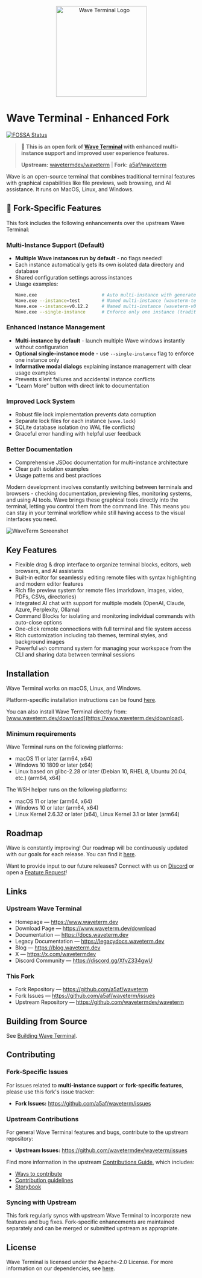 <p align="center">
  <a href="https://www.waveterm.dev">
	<picture>
		<source media="(prefers-color-scheme: dark)" srcset="./assets/wave-dark.png">
		<source media="(prefers-color-scheme: light)" srcset="./assets/wave-light.png">
		<img alt="Wave Terminal Logo" src="./assets/wave-light.png" width="240">
	</picture>
  </a>
  <br/>
</p>

# Wave Terminal - Enhanced Fork

[![FOSSA Status](https://app.fossa.com/api/projects/git%2Bgithub.com%2Fwavetermdev%2Fwaveterm.svg?type=shield)](https://app.fossa.com/projects/git%2Bgithub.com%2Fwavetermdev%2Fwaveterm?ref=badge_shield)

> **🔱 This is an open fork of [Wave Terminal](https://github.com/wavetermdev/waveterm) with enhanced multi-instance support and improved user experience features.**
>
> **Upstream:** [wavetermdev/waveterm](https://github.com/wavetermdev/waveterm) | **Fork:** [a5af/waveterm](https://github.com/a5af/waveterm)

Wave is an open-source terminal that combines traditional terminal features with graphical capabilities like file previews, web browsing, and AI assistance. It runs on MacOS, Linux, and Windows.

## 🎯 Fork-Specific Features

This fork includes the following enhancements over the upstream Wave Terminal:

### **Multi-Instance Support (Default)**
- **Multiple Wave instances run by default** - no flags needed!
- Each instance automatically gets its own isolated data directory and database
- Shared configuration settings across instances
- Usage examples:
  ```bash
  Wave.exe                        # Auto multi-instance with generated ID
  Wave.exe --instance=test        # Named multi-instance (waveterm-test data directory)
  Wave.exe --instance=v0.12.2     # Named multi-instance (waveterm-v0.12.2 data directory)
  Wave.exe --single-instance      # Enforce only one instance (traditional mode)
  ```

### **Enhanced Instance Management**
- **Multi-instance by default** - launch multiple Wave windows instantly without configuration
- **Optional single-instance mode** - use `--single-instance` flag to enforce one instance only
- **Informative modal dialogs** explaining instance management with clear usage examples
- Prevents silent failures and accidental instance conflicts
- "Learn More" button with direct link to documentation

### **Improved Lock System**
- Robust file lock implementation prevents data corruption
- Separate lock files for each instance (`wave.lock`)
- SQLite database isolation (no WAL file conflicts)
- Graceful error handling with helpful user feedback

### **Better Documentation**
- Comprehensive JSDoc documentation for multi-instance architecture
- Clear path isolation examples
- Usage patterns and best practices

Modern development involves constantly switching between terminals and browsers - checking documentation, previewing files, monitoring systems, and using AI tools. Wave brings these graphical tools directly into the terminal, letting you control them from the command line. This means you can stay in your terminal workflow while still having access to the visual interfaces you need.

![WaveTerm Screenshot](./assets/wave-screenshot.webp)

## Key Features

- Flexible drag & drop interface to organize terminal blocks, editors, web browsers, and AI assistants
- Built-in editor for seamlessly editing remote files with syntax highlighting and modern editor features
- Rich file preview system for remote files (markdown, images, video, PDFs, CSVs, directories)
- Integrated AI chat with support for multiple models (OpenAI, Claude, Azure, Perplexity, Ollama)
- Command Blocks for isolating and monitoring individual commands with auto-close options
- One-click remote connections with full terminal and file system access
- Rich customization including tab themes, terminal styles, and background images
- Powerful `wsh` command system for managing your workspace from the CLI and sharing data between terminal sessions

## Installation

Wave Terminal works on macOS, Linux, and Windows.

Platform-specific installation instructions can be found [here](https://docs.waveterm.dev/gettingstarted).

You can also install Wave Terminal directly from: [www.waveterm.dev/download](https://www.waveterm.dev/download).

### Minimum requirements

Wave Terminal runs on the following platforms:

- macOS 11 or later (arm64, x64)
- Windows 10 1809 or later (x64)
- Linux based on glibc-2.28 or later (Debian 10, RHEL 8, Ubuntu 20.04, etc.) (arm64, x64)

The WSH helper runs on the following platforms:

- macOS 11 or later (arm64, x64)
- Windows 10 or later (arm64, x64)
- Linux Kernel 2.6.32 or later (x64), Linux Kernel 3.1 or later (arm64)

## Roadmap

Wave is constantly improving! Our roadmap will be continuously updated with our goals for each release. You can find it [here](./ROADMAP.md).

Want to provide input to our future releases? Connect with us on [Discord](https://discord.gg/XfvZ334gwU) or open a [Feature Request](https://github.com/wavetermdev/waveterm/issues/new/choose)!

## Links

### Upstream Wave Terminal
- Homepage &mdash; https://www.waveterm.dev
- Download Page &mdash; https://www.waveterm.dev/download
- Documentation &mdash; https://docs.waveterm.dev
- Legacy Documentation &mdash; https://legacydocs.waveterm.dev
- Blog &mdash; https://blog.waveterm.dev
- X &mdash; https://x.com/wavetermdev
- Discord Community &mdash; https://discord.gg/XfvZ334gwU

### This Fork
- Fork Repository &mdash; https://github.com/a5af/waveterm
- Fork Issues &mdash; https://github.com/a5af/waveterm/issues
- Upstream Repository &mdash; https://github.com/wavetermdev/waveterm

## Building from Source

See [Building Wave Terminal](BUILD.md).

## Contributing

### Fork-Specific Issues
For issues related to **multi-instance support** or **fork-specific features**, please use this fork's issue tracker:
- **Fork Issues:** https://github.com/a5af/waveterm/issues

### Upstream Contributions
For general Wave Terminal features and bugs, contribute to the upstream repository:
- **Upstream Issues:** https://github.com/wavetermdev/waveterm/issues

Find more information in the upstream [Contributions Guide](CONTRIBUTING.md), which includes:

- [Ways to contribute](CONTRIBUTING.md#contributing-to-wave-terminal)
- [Contribution guidelines](CONTRIBUTING.md#before-you-start)
- [Storybook](https://docs.waveterm.dev/storybook)

### Syncing with Upstream
This fork regularly syncs with upstream Wave Terminal to incorporate new features and bug fixes. Fork-specific enhancements are maintained separately and can be merged or submitted upstream as appropriate.

## License

Wave Terminal is licensed under the Apache-2.0 License. For more information on our dependencies, see [here](./ACKNOWLEDGEMENTS.md).
